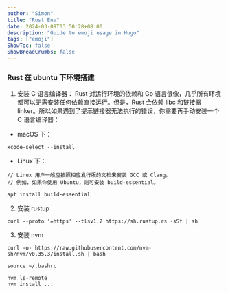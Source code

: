 ```yaml
---
author: "Simon"
title: "Rust Env"
date: 2024-03-09T03:50:28+08:00
description: "Guide to emoji usage in Hugo"
tags: ["emoji"]
ShowToc: false
ShowBreadCrumbs: false
---
```


### Rust 在 ubuntu 下环境搭建

1. 安装 C 语言编译器：
   Rust 对运行环境的依赖和 Go 语言很像，几乎所有环境都可以无需安装任何依赖直接运行。但是，Rust 会依赖 libc 和链接器 linker。所以如果遇到了提示链接器无法执行的错误，你需要再手动安装一个 C 语言编译器：

- macOS 下：

```
xcode-select --install
```

- Linux 下：

```
// Linux 用户一般应按照相应发行版的文档来安装 GCC 或 Clang。
// 例如，如果你使用 Ubuntu，则可安装 build-essential。

apt install build-essential
```

2. 安装 rustup

```
curl --proto '=https' --tlsv1.2 https://sh.rustup.rs -sSf | sh
```

3. 安装 nvm

```
curl -o- https://raw.githubusercontent.com/nvm-sh/nvm/v0.35.3/install.sh | bash

source ~/.bashrc

nvm ls-remote
nvm install ...
```
